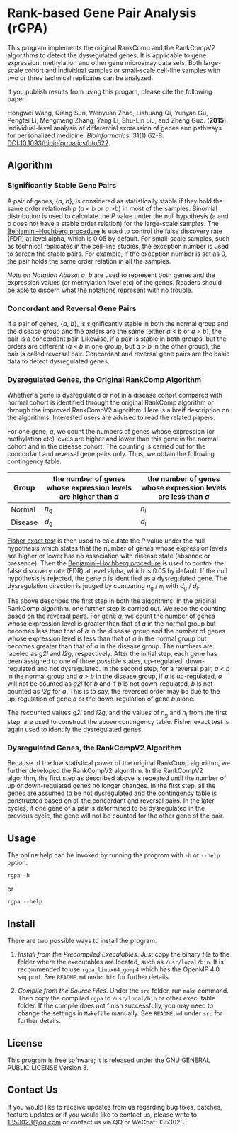 # Rank-based Gene Pair Analysis (rGPA)
This program implements the original RankComp and the RankCompV2 algorithms to detect the dysregulated genes. It is applicable to gene expression, methylation and other gene microarray data sets. Both large-scale cohort and individual samples or small-scale cell-line samples with two or three technical replicates can be analyzed. 

If you publish results from using this progam, please cite the following paper.

Hongwei Wang, Qiang Sun, Wenyuan Zhao, Lishuang Qi, Yunyan Gu, Pengfei Li, Mengmeng Zhang, Yang Li, Shu-Lin Liu, and Zheng Guo. (**2015**). Individual-level analysis of differential expression of genes and pathways for personalized medicine. *Bioinformatics*. 31(1):62-8. [DOI:10.1093/bioinformatics/btu522](http://dx.doi.org/10.1093/bioinformatics/btu522).


## Algorithm

### Significantly Stable Gene Pairs
A pair of genes, {*a*, *b*}, is considered as statistically stable if they hold the same order relationship (*a* < *b* or *a* >*b*) in most of the samples. Binomial distribution is used to calculate the *P* value under the null hypothesis (a and b does not have a stable order relation) for the large-scale samples. The [Benjamini–Hochberg procedure](https://en.wikipedia.org/wiki/False_discovery_rate) is used to control the false discovery rate (FDR) at level alpha, which is 0.05 by default. For small-scale samples, such as technical replicates in the cell-line studies, the exception number is used to screen the stable pairs. For example, if the exception number is set as 0, the pair holds the same order relation in all the samples. 

*Note on Notation Abuse*: *a*, *b* are used to represent both genes and the expression values (or methylation level etc) of the genes. Readers should be able to discern what the notations represent with no trouble. 

### Concordant and Reversal Gene Pairs
If a pair of genes, {*a*, *b*}, is significantly stable in both the normal group and the disease group and the orders are the same (either *a* < *b* or *a* > *b*), the pair is a concordant pair. Likewise, if a pair is stable in both groups, but the orders are different (*a* < *b* in one group, but *a* > *b* in the other group), the pair is called reversal pair.  Concordant and reversal gene pairs are the basic data to detect dysregulated genes.   


### Dysregulated Genes, the Original RankComp Algorithm
Whether a gene is dysregulated or not in a disease cohort compared with normal cohort is identified through the original RankComp algorithm or through the improved RankCompV2 algorithm. Here is a breif description on the algorithms. Interested users are advised to read the related papers.

For one gene, *a*, we count the numbers of genes whose expression (or methylation etc) levels are higher and lower than this gene in the normal cohort and in the disease cohort. The counting is carried out for the concordant and reversal gene pairs only. Thus, we obtain the following contingency table.

Group | the number of genes whose expression levels are higher than *a* | the number of genes whose expression levels are less than *a* 
---- | ------------ | -------------
Normal | *n*<sub>g</sub> | *n*<sub>l</sub>
Disease |*d*<sub>g</sub> | *d*<sub>l</sub>

[Fisher exact test](https://en.wikipedia.org/wiki/Fisher's_exact_test) is then used to calculate the *P* value under the null hypothesis which states that the number of genes whose expression levels are higher or lower has no association with disease state (absence or presence). Then the [Benjamini–Hochberg procedure](https://en.wikipedia.org/wiki/False_discovery_rate) is used to control the false discovery rate (FDR) at level alpha, which is 0.05 by default. If the null hypothesis is rejected, the gene *a* is identified as a dysregulated gene. The dysregulation direction is judged by comparing *n*<sub>g</sub> / *n*<sub>l</sub> with *d*<sub>g</sub> / *d*<sub>l</sub>. 

The above describes the first step in both the algorithms. In the original RankComp algorithm, one further step is carried out. We redo the counting based on the reversal pairs. For gene *a*, we count the number of genes whose expression level is greater than that of *a* in the normal group but becomes less than that of *a* in the disease group and the number of genes whose expression level is less than that of *a* in the normal group but becomes greater than that of *a* in the disease group. The numbers are labeled as *g2l* and *l2g*, respectively. After the initial step, each gene has been assigned to one of three possible states, up-regulated, down-regulated and not dysregulated. In the second step, for a reversal pair, *a* < *b* in the normal group and *a* > *b* in the disease group, if *a* is up-regulated, *a* will not be counted as *g2l* for *b* and if *b* is not down-regulated, *b* is not counted as *l2g* for *a*. This is to say, the reversed order may be due to the up-regulation of gene *a* or the down-regulation of gene *b* alone.  

The recounted values *g2l* and *l2g*, and the values of *n*<sub>g</sub> and *n*<sub>l</sub> from the first step, are used to construct the above contingency table. Fisher exact test is again used to identify the dysregulated genes.         


### Dysregulated Genes, the RankCompV2 Algorithm
Because of the low statistical power of the original RankComp algorithm, we further developed the RankCompV2 algorithm.  In the RankCompV2 algorithm, the first step as described above is repeated until the number of up or down-regulated genes no longer changes. In the first step, all the genes are assumed to be not dysregulated and the contingency table is constructed based on all the concordant and reversal pairs. In the later cycles, if one gene of a pair is determined to be dysregulated in the previous cycle, the gene will not be counted for the other gene of the pair.        


## Usage
The online help can be invoked by running the progrom with `-h` or `--help` option. 
```
rgpa -h
```
or
```
rgpa --help
```



## Install 
There are two possible ways to install the program.

1. *Install from the Precompiled Execulables*.
Just copy the binary file to the folder where the executables are located, such as `/usr/local/bin`. It is recommended to use `rgpa_linux64_gomp4` which has the OpenMP 4.0 support.  See `README.md` under `bin` for further details.  

2. *Compile from the Source Files*. 
Under the `src` folder, run `make` command. Then copy the compiled `rgpa` to `/usr/local/bin` or other executable folder. If the compile does not finish successfully, you may need to change the settings in `Makefile` manually. See `README.md` under `src` for further details. 

## License 
This program is free software; it is released under the GNU GENERAL PUBLIC LICENSE Version 3. 

## Contact Us

If you would like to receive updates from us regarding bug fixes, patches, feature updates or if you would like to contact us, please write to [1353023@qq.com](1353023@qq.com) or contact us via QQ or WeChat: 1353023.


